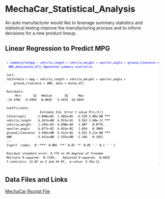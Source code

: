 # MechaCar_Statistical_Analysis
An auto manufacturer would like to leverage summary statistics and statistical testing improve the manufacturing process and to inform decisions for a new product lineup.


## Linear Regression to Predict MPG

![image_name](https://github.com/Christopheremorgan/MechaCar_Statistical_Analysis/blob/main/LinRegressScreenshot.png)


## Data Files and Links
[MechaCar Rscript File](https://github.com/Christopheremorgan/MechaCar_Statistical_Analysis/blob/main/MechaCarChallenge.R)

